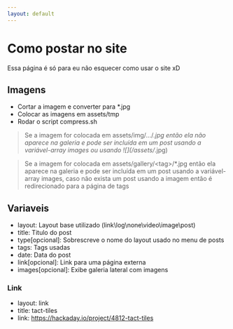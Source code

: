 ```yaml
---
layout: default
---
```


# Como postar no site

Essa página é só para eu não esquecer como usar o site xD

## Imagens

- Cortar a imagem e converter para *.jpg
- Colocar as imagens em assets/tmp
- Rodar o script compress.sh

> Se a imagem for colocada em assets/img/.../*.jpg então ela não aparece na galeria e pode ser incluída 
em um post usando a variável-array images ou usando !&#91;&#93;(/assets/*.jpg)

> Se a imagem for colocada em assets/gallery/&lt;tag&gt;/*.jpg então ela aparece na galeria e pode ser 
incluída em um post usando a variável-array images, caso não exista um post usando a imagem então é 
redirecionado para a página de tags

## Variaveis

- layout: Layout base utilizado (link\log\none\video\image\post)
- title: Titulo do post
- type[opcional]: Sobrescreve o nome do layout usado no menu de posts
- tags: Tags usadas
- date: Data do post
- link[opcional]: Link para uma página externa
- images[opcional]: Exibe galeria lateral com imagens

### Link
- layout: link
- title: tact-tiles
- link: https://hackaday.io/project/4812-tact-tiles